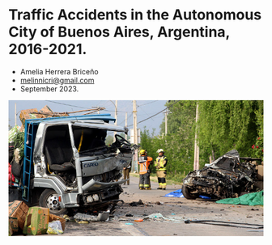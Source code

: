 # Traffic Accidents in the Autonomous City of Buenos Aires, Argentina, 2016-2021.
- Amelia Herrera Briceño
- melinnicri@gmail.com
- September 2023.


<p align="center"><img src="https://github.com/melinnicri/Traffic_accids/blob/main/images/Accidentes.jpg"></p>
